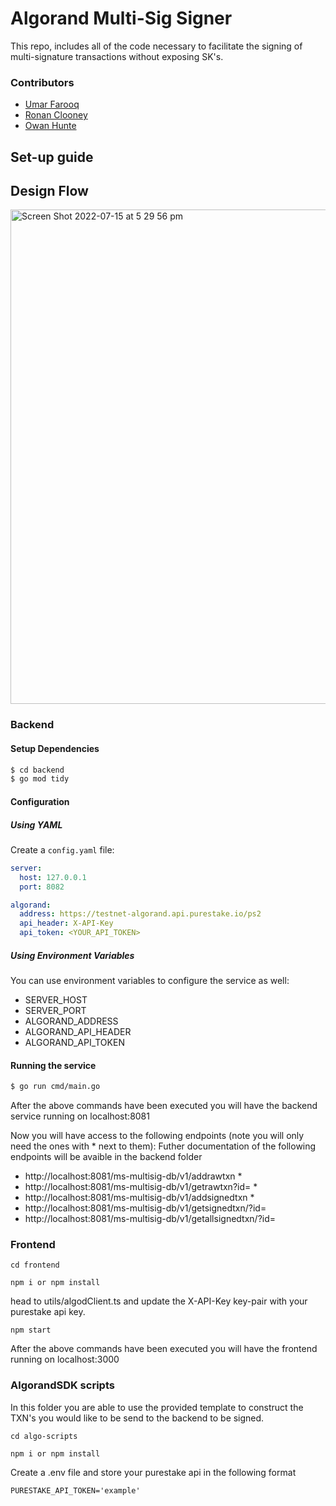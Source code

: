 # Algorand Multi-Sig Signer

This repo, includes all of the code necessary to facilitate the signing of multi-signature transactions without exposing SK's.

### Contributors

- [Umar Farooq](https://github.com/UmarFarooq-MP)
- [Ronan Clooney](https://github.com/clooneyr)
- [Owan Hunte](https://github.com/owanhunte)

## Set-up guide

## Design Flow

<img width="791" alt="Screen Shot 2022-07-15 at 5 29 56 pm" src="https://user-images.githubusercontent.com/73086339/179174428-20f708bf-8eaf-4f5a-959a-7fa03e857835.png">

### Backend

#### Setup Dependencies

```bash
$ cd backend
$ go mod tidy
```

#### Configuration

##### Using YAML

Create a `config.yaml` file:

```yaml
server:
  host: 127.0.0.1
  port: 8082

algorand:
  address: https://testnet-algorand.api.purestake.io/ps2
  api_header: X-API-Key
  api_token: <YOUR_API_TOKEN>
```

##### Using Environment Variables

You can use environment variables to configure the service as well:

- SERVER_HOST
- SERVER_PORT
- ALGORAND_ADDRESS
- ALGORAND_API_HEADER
- ALGORAND_API_TOKEN


#### Running the service

```bash
$ go run cmd/main.go
```

After the above commands have been executed you will have the backend service running on localhost:8081

Now you will have access to the following endpoints (note you will only need the ones with \* next to them):
Futher documentation of the following endpoints will be avaible in the backend folder

- http://localhost:8081/ms-multisig-db/v1/addrawtxn \*
- http://localhost:8081/ms-multisig-db/v1/getrawtxn?id= \*
- http://localhost:8081/ms-multisig-db/v1/addsignedtxn \*
- http://localhost:8081/ms-multisig-db/v1/getsignedtxn/?id=
- http://localhost:8081/ms-multisig-db/v1/getallsignedtxn/?id=

### Frontend

```
cd frontend
```

```
npm i or npm install
```

head to utils/algodClient.ts and update the X-API-Key key-pair with your purestake api key.

```
npm start
```

After the above commands have been executed you will have the frontend running on localhost:3000

### AlgorandSDK scripts

In this folder you are able to use the provided template to construct the TXN's you would like to be send to the backend to be signed.

```
cd algo-scripts
```

```
npm i or npm install
```

Create a .env file and store your purestake api in the following format

```
PURESTAKE_API_TOKEN='example'
```
